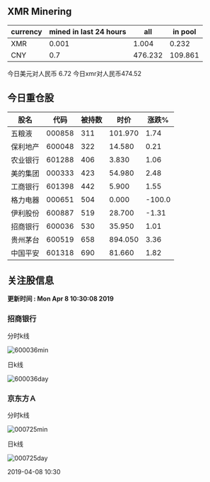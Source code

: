 ## XMR Minering

|currency|mined in last 24 hours|all|in pool|
|---|---|---|---|
|XMR|0.001|1.004|0.232|
|CNY|0.7|476.232|109.861|

今日美元对人民币 6.72	今日xmr对人民币474.52


## 今日重仓股 

|股名|代码|被持数|时价|涨跌%|
|---|---|---|---|---|
|五粮液|000858|311|101.970|1.74|
|保利地产|600048|322|14.580|0.21|
|农业银行|601288|406|3.830|1.06|
|美的集团|000333|423|54.980|2.48|
|工商银行|601398|442|5.900|1.55|
|格力电器|000651|504|0.000|-100.0|
|伊利股份|600887|519|28.700|-1.31|
|招商银行|600036|530|35.950|1.01|
|贵州茅台|600519|658|894.050|3.36|
|中国平安|601318|690|81.660|1.82|

## 关注股信息
**更新时间 : Mon Apr  8 10:30:08 2019**
### 招商银行 
分时k线

![600036min](http://image.sinajs.cn/newchart/min/n/sh600036.gif)

日k线

![600036day](http://image.sinajs.cn/newchart/daily/n/sh600036.gif)

### 京东方Ａ 
分时k线

![000725min](http://image.sinajs.cn/newchart/min/n/sz000725.gif)

日k线

![000725day](http://image.sinajs.cn/newchart/daily/n/sz000725.gif)

2019-04-08 10:30
